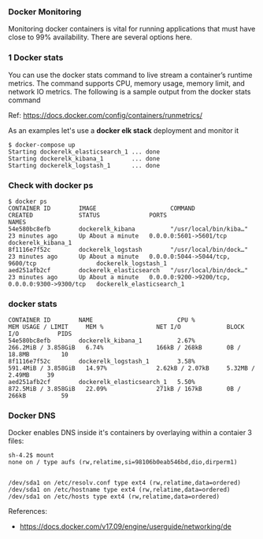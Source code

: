 ### Docker Monitoring

Monitoring docker containers is vital for running applications that must have close to 99% availability.
There are several options here.

### 1 Docker stats

You can use the docker stats command to live stream a container’s runtime metrics. The command supports CPU, memory usage, memory limit, and network IO metrics.
The following is a sample output from the docker stats command

Ref: 
    https://docs.docker.com/config/containers/runmetrics/

As an examples let's use a **docker elk stack** deployment and monitor it

```buildoutcfg
$ docker-compose up
Starting dockerelk_elasticsearch_1 ... done
Starting dockerelk_kibana_1        ... done
Starting dockerelk_logstash_1      ... done
```

### Check with docker ps

```buildoutcfg
$ docker ps
CONTAINER ID        IMAGE                     COMMAND                  CREATED             STATUS              PORTS                                            NAMES
54e580bc8efb        dockerelk_kibana          "/usr/local/bin/kiba…"   23 minutes ago      Up About a minute   0.0.0.0:5601->5601/tcp                           dockerelk_kibana_1
8f1116e7f52c        dockerelk_logstash        "/usr/local/bin/dock…"   23 minutes ago      Up About a minute   0.0.0.0:5044->5044/tcp, 9600/tcp                 dockerelk_logstash_1
aed251afb2cf        dockerelk_elasticsearch   "/usr/local/bin/dock…"   23 minutes ago      Up About a minute   0.0.0.0:9200->9200/tcp, 0.0.0.0:9300->9300/tcp   dockerelk_elasticsearch_1
```

### docker stats

```buildoutcfg
CONTAINER ID        NAME                        CPU %               MEM USAGE / LIMIT     MEM %               NET I/O             BLOCK I/O           PIDS
54e580bc8efb        dockerelk_kibana_1          2.67%               266.2MiB / 3.858GiB   6.74%               166kB / 268kB       0B / 18.8MB         10
8f1116e7f52c        dockerelk_logstash_1        3.58%               591.4MiB / 3.858GiB   14.97%              2.62kB / 2.07kB     5.32MB / 2.49MB     39
aed251afb2cf        dockerelk_elasticsearch_1   5.50%               872.5MiB / 3.858GiB   22.09%              271kB / 167kB       0B / 266kB          59
```


### Docker DNS

Docker enables DNS inside it's containers by overlaying within a contaier 3 files:

```buildoutcfg
sh-4.2$ mount
none on / type aufs (rw,relatime,si=98106b0eab546bd,dio,dirperm1)


/dev/sda1 on /etc/resolv.conf type ext4 (rw,relatime,data=ordered)
/dev/sda1 on /etc/hostname type ext4 (rw,relatime,data=ordered)
/dev/sda1 on /etc/hosts type ext4 (rw,relatime,data=ordered)
``` 


References:
* https://docs.docker.com/v17.09/engine/userguide/networking/de